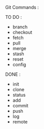 Git Commands :

TO DO :

- branch
- checkout
- fetch
- pull
- merge
- stash
- reset
- config

DONE :

- init
- clone
- status
- add
- commit
- push
- log
- remote
